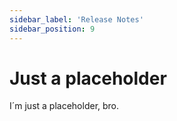 ```yaml
---
sidebar_label: 'Release Notes'
sidebar_position: 9
---
```


# Just a placeholder

I´m just a placeholder, bro.